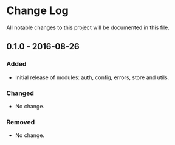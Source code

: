 # Change Log
All notable changes to this project will be documented in this file.


## 0.1.0 - 2016-08-26
### Added
- Initial release of modules: auth, config, errors, store and utils.

### Changed
- No change.

### Removed
- No change.

